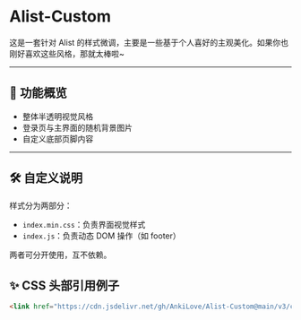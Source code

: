 # Alist-Custom

这是一套针对 Alist 的样式微调，主要是一些基于个人喜好的主观美化。如果你也刚好喜欢这些风格，那就太棒啦~

---

## 🌈 功能概览

- 整体半透明视觉风格  
- 登录页与主界面的随机背景图片  
- 自定义底部页脚内容

---

## 🛠 自定义说明

样式分为两部分：

- `index.min.css`：负责界面视觉样式
- `index.js`：负责动态 DOM 操作（如 footer）

两者可分开使用，互不依赖。

## ✨ CSS 头部引用例子

```html
<link href="https://cdn.jsdelivr.net/gh/AnkiLove/Alist-Custom@main/v3/css/index.min.css" rel="stylesheet" type="text/css" />
```



